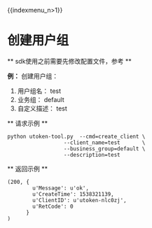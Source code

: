 {{indexmenu_n>1}}

# 创建用户组

\*\* sdk使用之前需要先修改配置文件，参考[](/management_monitor/utoken/sdk/prerequisites)
\*\*

**例：** 创建用户组：

1.  用户组名： test
2.  业务组： default
3.  自定义描述： test

\*\* 请求示例 \*\*

``` 
python utoken-tool.py  --cmd=create_client \
                  --client_name=test       \
                  --business_group=default \
                  --description=test   
```

\*\* 返回示例 \*\*

    (200, {
            u'Message': u'ok', 
            u'CreateTime': 1538321139, 
            u'ClientID': u'utoken-nlc0zj', 
            u'RetCode': 0
          }
    )
